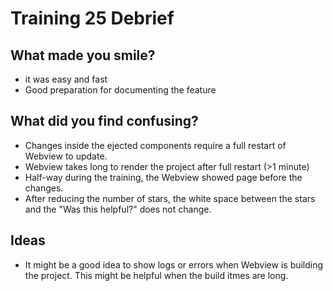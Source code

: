 # Training 25 Debrief

## What made you smile?

* it was easy and fast
* Good preparation for documenting the feature

## What did you find confusing?

* Changes inside the ejected components require a full restart of Webview to update.
* Webview takes long to render the project after full restart (>1 minute)
* Half-way during the training, the Webview showed page before the changes.
* After reducing the number of stars, the white space between the stars and the "Was this helpful?" does not change.


## Ideas

* It might be a good idea to show logs or errors when Webview is building the project. This might be helpful when the build itmes are long.